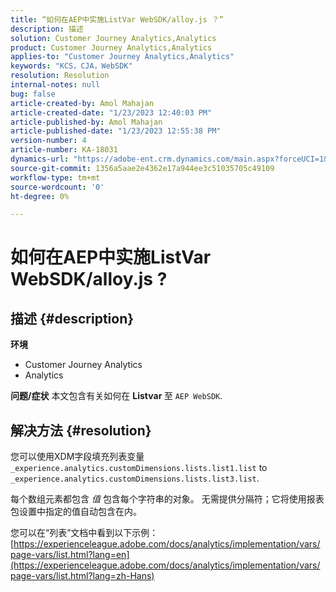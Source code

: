 ```yaml
---
title: “如何在AEP中实施ListVar WebSDK/alloy.js ？”
description: 描述
solution: Customer Journey Analytics,Analytics
product: Customer Journey Analytics,Analytics
applies-to: "Customer Journey Analytics,Analytics"
keywords: "KCS，CJA，WebSDK"
resolution: Resolution
internal-notes: null
bug: false
article-created-by: Amol Mahajan
article-created-date: "1/23/2023 12:40:03 PM"
article-published-by: Amol Mahajan
article-published-date: "1/23/2023 12:55:38 PM"
version-number: 4
article-number: KA-18031
dynamics-url: "https://adobe-ent.crm.dynamics.com/main.aspx?forceUCI=1&pagetype=entityrecord&etn=knowledgearticle&id=ea81f808-1b9b-ed11-aad1-6045bd006239"
source-git-commit: 1356a5aae2e4362e17a944ee3c51035705c49109
workflow-type: tm+mt
source-wordcount: '0'
ht-degree: 0%

---
```


# 如何在AEP中实施ListVar WebSDK/alloy.js ?

## 描述 {#description}

<b>环境</b>
- Customer Journey Analytics
- Analytics



<b>问题/症状</b>
本文包含有关如何在 <b>Listvar </b>至 `AEP WebSDK`.


## 解决方法 {#resolution}

您可以使用XDM字段填充列表变量<br>
`_experience.analytics.customDimensions.lists.list1.list` to `_experience.analytics.customDimensions.lists.list3.list`.

每个数组元素都包含 *值* 包含每个字符串的对象。 无需提供分隔符；它将使用报表包设置中指定的值自动包含在内。

您可以在“列表”文档中看到以下示例： [https://experienceleague.adobe.com/docs/analytics/implementation/vars/page-vars/list.html?lang=en](https://experienceleague.adobe.com/docs/analytics/implementation/vars/page-vars/list.html?lang=zh-Hans)
